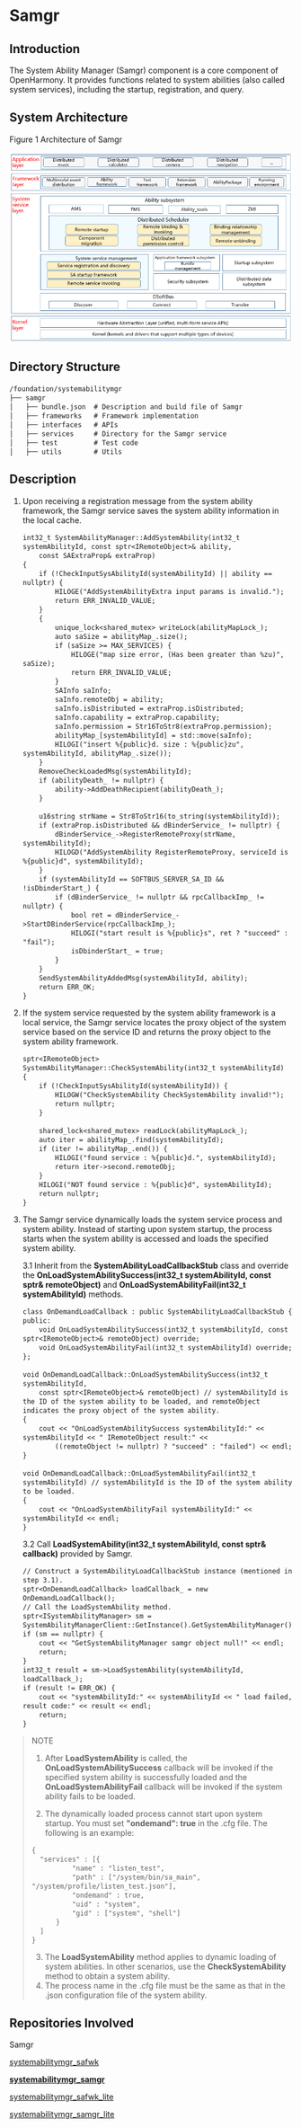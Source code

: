 # Samgr
## Introduction

The System Ability Manager (Samgr) component is a core component of OpenHarmony. It provides functions related to system abilities (also called system services), including the startup, registration, and query.

## System Architecture

Figure 1 Architecture of Samgr


![](figures/en-us_image_0000001115820566.png)

## Directory Structure

```
/foundation/systemabilitymgr
├── samgr
│   ├── bundle.json  # Description and build file of Samgr
│   ├── frameworks   # Framework implementation
│   ├── interfaces   # APIs
│   ├── services     # Directory for the Samgr service
│   ├── test         # Test code
│   ├── utils        # Utils
```

## Description

1.  Upon receiving a registration message from the system ability framework, the Samgr service saves the system ability information in the local cache.

    ```
    int32_t SystemAbilityManager::AddSystemAbility(int32_t systemAbilityId, const sptr<IRemoteObject>& ability,
        const SAExtraProp& extraProp)
    {
        if (!CheckInputSysAbilityId(systemAbilityId) || ability == nullptr) {
            HILOGE("AddSystemAbilityExtra input params is invalid.");
            return ERR_INVALID_VALUE;
        }
        {
            unique_lock<shared_mutex> writeLock(abilityMapLock_);
            auto saSize = abilityMap_.size();
            if (saSize >= MAX_SERVICES) {
                HILOGE("map size error, (Has been greater than %zu)", saSize);
                return ERR_INVALID_VALUE;
            }
            SAInfo saInfo;
            saInfo.remoteObj = ability;
            saInfo.isDistributed = extraProp.isDistributed;
            saInfo.capability = extraProp.capability;
            saInfo.permission = Str16ToStr8(extraProp.permission);
            abilityMap_[systemAbilityId] = std::move(saInfo);
            HILOGI("insert %{public}d. size : %{public}zu", systemAbilityId, abilityMap_.size());
        }
        RemoveCheckLoadedMsg(systemAbilityId);
        if (abilityDeath_ != nullptr) {
            ability->AddDeathRecipient(abilityDeath_);
        }

        u16string strName = Str8ToStr16(to_string(systemAbilityId));
        if (extraProp.isDistributed && dBinderService_ != nullptr) {
            dBinderService_->RegisterRemoteProxy(strName, systemAbilityId);
            HILOGD("AddSystemAbility RegisterRemoteProxy, serviceId is %{public}d", systemAbilityId);
        }
        if (systemAbilityId == SOFTBUS_SERVER_SA_ID && !isDbinderStart_) {
            if (dBinderService_ != nullptr && rpcCallbackImp_ != nullptr) {
                bool ret = dBinderService_->StartDBinderService(rpcCallbackImp_);
                HILOGI("start result is %{public}s", ret ? "succeed" : "fail");
                isDbinderStart_ = true;
            }
        }
        SendSystemAbilityAddedMsg(systemAbilityId, ability);
        return ERR_OK;
    }
    ```

2.  If the system service requested by the system ability framework is a local service, the Samgr service locates the proxy object of the system service based on the service ID and returns the proxy object to the system ability framework.

    ```
    sptr<IRemoteObject> SystemAbilityManager::CheckSystemAbility(int32_t systemAbilityId)
    {
        if (!CheckInputSysAbilityId(systemAbilityId)) {
            HILOGW("CheckSystemAbility CheckSystemAbility invalid!");
            return nullptr;
        }

        shared_lock<shared_mutex> readLock(abilityMapLock_);
        auto iter = abilityMap_.find(systemAbilityId);
        if (iter != abilityMap_.end()) {
            HILOGI("found service : %{public}d.", systemAbilityId);
            return iter->second.remoteObj;
        }
        HILOGI("NOT found service : %{public}d", systemAbilityId);
        return nullptr;
    }
    ```

3. The Samgr service dynamically loads the system service process and system ability. Instead of starting upon system startup, the process starts when the system ability is accessed and loads the specified system ability.
    
    3.1 Inherit from the **SystemAbilityLoadCallbackStub** class and override the **OnLoadSystemAbilitySuccess(int32_t systemAbilityId, const sptr<IRemoteObject>& remoteObject)** and **OnLoadSystemAbilityFail(int32_t systemAbilityId)** methods.
    
    ```
    class OnDemandLoadCallback : public SystemAbilityLoadCallbackStub {
    public:
        void OnLoadSystemAbilitySuccess(int32_t systemAbilityId, const sptr<IRemoteObject>& remoteObject) override;
        void OnLoadSystemAbilityFail(int32_t systemAbilityId) override;
    };
    
    void OnDemandLoadCallback::OnLoadSystemAbilitySuccess(int32_t systemAbilityId,
        const sptr<IRemoteObject>& remoteObject) // systemAbilityId is the ID of the system ability to be loaded, and remoteObject indicates the proxy object of the system ability.
    {
        cout << "OnLoadSystemAbilitySuccess systemAbilityId:" << systemAbilityId << " IRemoteObject result:" <<
            ((remoteObject != nullptr) ? "succeed" : "failed") << endl;
    }
    
    void OnDemandLoadCallback::OnLoadSystemAbilityFail(int32_t systemAbilityId) // systemAbilityId is the ID of the system ability to be loaded.
    {
        cout << "OnLoadSystemAbilityFail systemAbilityId:" << systemAbilityId << endl;
    }
    ```
    
    3.2 Call **LoadSystemAbility(int32_t systemAbilityId, const sptr<ISystemAbilityLoadCallback>& callback)** provided by Samgr.
    
    ```
    // Construct a SystemAbilityLoadCallbackStub instance (mentioned in step 3.1).
    sptr<OnDemandLoadCallback> loadCallback_ = new OnDemandLoadCallback();
    // Call the LoadSystemAbility method.
    sptr<ISystemAbilityManager> sm = SystemAbilityManagerClient::GetInstance().GetSystemAbilityManager();
    if (sm == nullptr) {
        cout << "GetSystemAbilityManager samgr object null!" << endl;
        return;
    }
    int32_t result = sm->LoadSystemAbility(systemAbilityId, loadCallback_);
    if (result != ERR_OK) {
        cout << "systemAbilityId:" << systemAbilityId << " load failed, result code:" << result << endl;
        return;
    }
    ```
>NOTE
>
>1. After **LoadSystemAbility** is called, the **OnLoadSystemAbilitySuccess** callback will be invoked if the specified system ability is successfully loaded and the **OnLoadSystemAbilityFail** callback will be invoked if the system ability fails to be loaded.
>
>2. The dynamically loaded process cannot start upon system startup. You must set **"ondemand": true** in the .cfg file. The following is an example:
>
>```
>{
>   "services" : [{
>           "name" : "listen_test",
>           "path" : ["/system/bin/sa_main", "/system/profile/listen_test.json"],
>           "ondemand" : true,
>           "uid" : "system",
>           "gid" : ["system", "shell"]
>       }   
>   ]
>}  
>```
>3. The **LoadSystemAbility** method applies to dynamic loading of system abilities. In other scenarios, use the **CheckSystemAbility** method to obtain a system ability.
>4. The process name in the .cfg file must be the same as that in the .json configuration file of the system ability.

## Repositories Involved

Samgr

[systemabilitymgr\_safwk](https://gitee.com/openharmony/systemabilitymgr_safwk)

[**systemabilitymgr\_samgr**](https://gitee.com/openharmony/systemabilitymgr_samgr)

[systemabilitymgr\_safwk\_lite](https://gitee.com/openharmony/systemabilitymgr_safwk_lite)

[systemabilitymgr\_samgr\_lite](https://gitee.com/openharmony/systemabilitymgr_samgr_lite)

